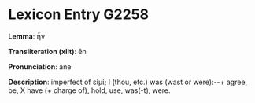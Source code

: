 # Lexicon Entry G2258

**Lemma**: ἦν

**Transliteration (xlit)**: ēn

**Pronunciation**: ane

**Description**:
imperfect of εἰμί; I (thou, etc.) was (wast or were):--+ agree, be, X have (+ charge of), hold, use, was(-t), were.
